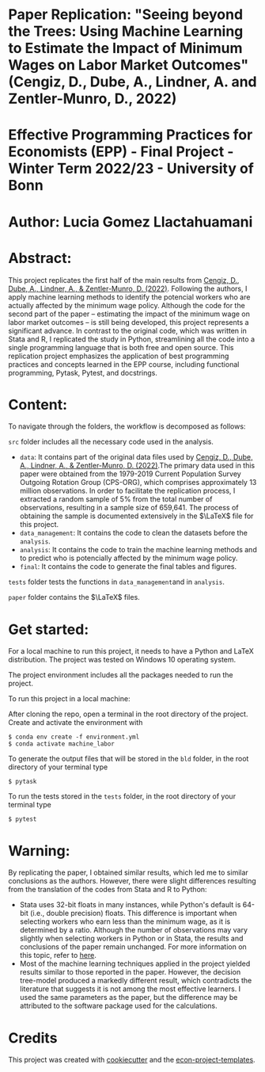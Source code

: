 Paper Replication: "Seeing beyond the Trees: Using Machine Learning to Estimate the Impact of Minimum Wages on Labor Market Outcomes" (Cengiz, D., Dube, A., Lindner, A. and Zentler-Munro, D., 2022)
===============================

Effective Programming Practices for Economists (EPP) - Final Project - Winter Term 2022/23 - University of Bonn 
=========

Author: Lucia Gomez Llactahuamani
=========

Abstract:
=========

This project replicates the first half of the main results from [Cengiz, D., Dube, A., Lindner, A., & Zentler-Munro, D. (2022)](https://www.journals.uchicago.edu/doi/abs/10.1086/718497).  Following the authors, I apply machine learning methods to identify the potencial workers who are actually affected by the minimum wage policy. Although the code for the second part of the paper – estimating the impact of the minimum wage on labor market outcomes – is still being developed, this project represents a significant advance. In contrast to the original code, which was written in Stata and R, I replicated the study in Python, streamlining all the code into a single programming language that is both free and open source. This replication project emphasizes the application of best programming practices and concepts learned in the EPP course, including functional programming, Pytask, Pytest, and docstrings.

Content:
=============

To navigate through the folders, the workflow is decomposed as follows:

`src` folder includes all the necessary code used in the analysis. 

* `data`: It contains part of the original data files used by [Cengiz, D., Dube, A., Lindner, A., & Zentler-Munro, D. (2022)](https://www.journals.uchicago.edu/doi/abs/10.1086/718497).The primary data used in this paper were obtained from the 1979-2019 Current Population Survey Outgoing Rotation Group (CPS-ORG), which comprises approximately 13 million observations. In order to facilitate the replication process, I extracted a random sample of 5% from the total number of observations, resulting in a sample size of 659,641. The process of obtaining the sample is documented extensively in the $\LaTeX$ file for this project.
* `data_management`: It contains the code to clean the datasets before the `analysis`.
* `analysis`: It contains the code to train the machine learning methods and to predict who is potencially affected by the minimum wage policy.
* `final`: It contains the code to generate the final tables and figures.

`tests` folder tests the functions in `data_management`and in `analysis`.

`paper` folder contains the $\LaTeX$ files.

Get started:
=============

For a local machine to run this project, it needs to have a Python and LaTeX distribution. The project was tested on Windows 10 operating system. 

The project environment includes all the packages needed to run the project.

To run this project in a local machine:

After cloning the repo, open a terminal in the root directory of the project. Create and activate the environment with

    $ conda env create -f environment.yml
    $ conda activate machine_labor

To generate the output files that will be stored in the `bld` folder, in the root directory of your terminal type

    $ pytask

To run the tests stored in the `tests` folder, in the root directory of your terminal type

    $ pytest

Warning:
=============

By replicating the paper, I obtained similar results, which led me to similar conclusions as the authors. However, there were slight differences resulting from the translation of the codes from Stata and R to Python:

* Stata uses 32-bit floats in many instances, while Python's default is 64-bit (i.e., double precision) floats. This difference is important when selecting workers who earn less than the minimum wage, as it is determined by a ratio. Although the number of observations may vary slightly when selecting workers in Python or in Stata, the results and conclusions of the paper remain unchanged. For more information on this topic, refer to [here](https://www.stata.com/support/faqs/data-management/float-data-type/).
* Most of the machine learning techniques applied in the project yielded results similar to those reported in the paper. However, the decision tree-model produced a markedly different result, which contradicts the literature that suggests it is not among the most effective learners. I used the same parameters as the paper, but the difference may be attributed to the software package used for the calculations.

Credits
=====

This project was created with [cookiecutter](https://github.com/audreyr/cookiecutter) and the [econ-project-templates](https://github.com/OpenSourceEconomics/econ-project-templates).